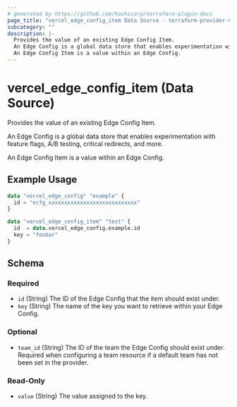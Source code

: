 ```yaml
---
# generated by https://github.com/hashicorp/terraform-plugin-docs
page_title: "vercel_edge_config_item Data Source - terraform-provider-vercel"
subcategory: ""
description: |-
  Provides the value of an existing Edge Config Item.
  An Edge Config is a global data store that enables experimentation with feature flags, A/B testing, critical redirects, and more.
  An Edge Config Item is a value within an Edge Config.
---
```


# vercel_edge_config_item (Data Source)

Provides the value of an existing Edge Config Item.

An Edge Config is a global data store that enables experimentation with feature flags, A/B testing, critical redirects, and more.

An Edge Config Item is a value within an Edge Config.

## Example Usage

```terraform
data "vercel_edge_config" "example" {
  id = "ecfg_xxxxxxxxxxxxxxxxxxxxxxxxxxxx"
}

data "vercel_edge_config_item" "test" {
  id  = data.vercel_edge_config.example.id
  key = "foobar"
}
```

<!-- schema generated by tfplugindocs -->
## Schema

### Required

- `id` (String) The ID of the Edge Config that the item should exist under.
- `key` (String) The name of the key you want to retrieve within your Edge Config.

### Optional

- `team_id` (String) The ID of the team the Edge Config should exist under. Required when configuring a team resource if a default team has not been set in the provider.

### Read-Only

- `value` (String) The value assigned to the key.
